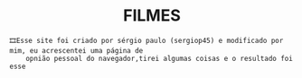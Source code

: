   <h1 style="text-align: center;">FILMES</h1>

    🎞️Esse site foi criado por sérgio paulo (sergiop45) e modificado por mim, eu acrescentei uma página de 
        opnião pessoal do navegador,tirei algumas coisas e o resultado foi esse
